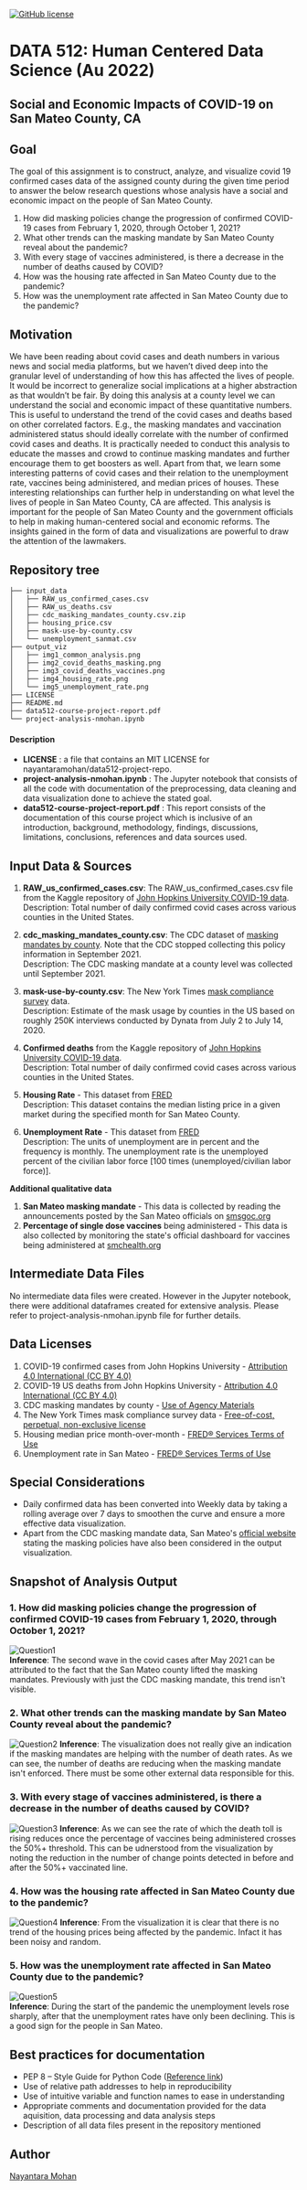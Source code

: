 [![GitHub license](https://img.shields.io/github/license/nayantaramohan/data512-project-repo)](https://github.com/nayantaramohan/data512-project-repo/blob/main/LICENSE)

# DATA 512: Human Centered Data Science (Au 2022)

## Social and Economic Impacts of COVID-19 on San Mateo County, CA

## Goal
The goal of this assignment is to construct, analyze, and visualize covid 19 confirmed cases data of the assigned county during the given time period to answer the below research questions whose analysis have a social and economic impact on the people of San Mateo County.  
1.	How did masking policies change the progression of confirmed COVID-19 cases from February 1, 2020, through October 1, 2021?
2.	What other trends can the masking mandate by San Mateo County reveal about the pandemic?
3.	With every stage of vaccines administered, is there a decrease in the number of deaths caused by COVID?
4.	How was the housing rate affected in San Mateo County due to the pandemic?
5.	How was the unemployment rate affected in San Mateo County due to the pandemic?

## Motivation
We have been reading about covid cases and death numbers in various news and social media platforms, but we haven’t dived deep into the granular level of understanding of how this has affected the lives of people. It would be incorrect to generalize social implications at a higher abstraction as that wouldn’t be fair. By doing this analysis at a county level we can understand the social and economic impact of these quantitative numbers. This is useful to understand the trend of the covid cases and deaths based on other correlated factors. E.g., the masking mandates and vaccination administered status should ideally correlate with the number of confirmed covid cases and deaths. It is practically needed to conduct this analysis to educate the masses and crowd to continue masking mandates and further encourage them to get boosters as well. Apart from that, we learn some interesting patterns of covid cases and their relation to the unemployment rate, vaccines being administered, and median prices of houses. These interesting relationships can further help in understanding on what level the lives of people in San Mateo County, CA are affected. This analysis is important for the people of San Mateo County and the government officials to help in making human-centered social and economic reforms. The insights gained in the form of data and visualizations are powerful to draw the attention of the lawmakers. 

## Repository tree
```
├── input_data
│   ├── RAW_us_confirmed_cases.csv
│   ├── RAW_us_deaths.csv
│   ├── cdc_masking_mandates_county.csv.zip 
│   ├── housing_price.csv
│   ├── mask-use-by-county.csv 
│   └── unemployment_sanmat.csv
├── output_viz
│   ├── img1_common_analysis.png
│   ├── img2_covid_deaths_masking.png
│   ├── img3_covid_deaths_vaccines.png
│   ├── img4_housing_rate.png
│   └── img5_unemployment_rate.png
├── LICENSE
├── README.md
├── data512-course-project-report.pdf
└── project-analysis-nmohan.ipynb

```
#### Description
- **LICENSE** : a file that contains an MIT LICENSE for nayantaramohan/data512-project-repo.
- **project-analysis-nmohan.ipynb** : The Jupyter notebook that consists of all the code with documentation of the preprocessing, data cleaning and data visualization done to achieve the stated goal.  
- **data512-course-project-report.pdf** : This report consists of the documentation of this course project which is inclusive of an introduction, background, methodology, findings, discussions, limitations, conclusions, references and data sources used. 

## Input Data & Sources
1. **RAW_us_confirmed_cases.csv**: The RAW_us_confirmed_cases.csv file from the Kaggle repository of [John Hopkins University COVID-19 data](https://www.kaggle.com/datasets/antgoldbloom/covid19-data-from-john-hopkins-university).     
Description: Total number of daily confirmed covid cases across various counties in the United States.  

2. **cdc_masking_mandates_county.csv**: The CDC dataset of [masking mandates by county](https://data.cdc.gov/Policy-Surveillance/U-S-State-and-Territorial-Public-Mask-Mandates-Fro/62d6-pm5i). Note that the CDC stopped collecting this policy information in September 2021.  
Description: The CDC masking mandate at a county level was collected until September 2021.  

3. **mask-use-by-county.csv**: The New York Times [mask compliance survey](https://github.com/nytimes/covid-19-data/tree/master/mask-use) data.  
Description: Estimate of the mask usage by counties in the US based on roughly 250K interviews conducted by Dynata from July 2 to July 14, 2020.  

4. **Confirmed deaths** from the Kaggle repository of [John Hopkins University COVID-19 data](https://www.kaggle.com/datasets/antgoldbloom/covid19-data-from-john-hopkins-university).   
Description: Total number of daily confirmed covid cases across various counties in the United States.  

5. **Housing Rate** - This dataset from [FRED](https://fred.stlouisfed.org/series/MEDLISPRIMM6081)  
Description: This dataset contains the median listing price in a given market during the specified month for San Mateo County.  

6. **Unemployment Rate** - This dataset from [FRED](https://fred.stlouisfed.org/series/CASANM0URN)   
Description: The units of unemployment are in percent and the frequency is monthly. The unemployment rate is the unemployed percent of the civilian labor force [100 times (unemployed/civilian labor force)].  
  
**Additional qualitative data**    

1. **San Mateo masking mandate** - This data is collected by reading the announcements posted by the San Mateo officials on [smsgoc.org](https://www.smcgov.org/san-mateo-county-reopening)   
2. **Percentage of single dose vaccines** being administered - This data is also collected by monitoring the state's official dashboard for vaccines being administered at [smchealth.org](https://www.smchealth.org/post/vaccination-totals-locations-data) 

## Intermediate Data Files
No intermediate data files were created. However in the Jupyter notebook, there were additional dataframes created for extensive analysis. Please refer to project-analysis-nmohan.ipynb file for further details. 

## Data Licenses
1. COVID-19 confirmed cases from John Hopkins University - [Attribution 4.0 International (CC BY 4.0) ](https://creativecommons.org/licenses/by/4.0/)
2. COVID-19 US deaths from John Hopkins University - [Attribution 4.0 International (CC BY 4.0) ](https://creativecommons.org/licenses/by/4.0/)
3. CDC masking mandates by county - [Use of Agency Materials](https://www.cdc.gov/other/agencymaterials.html)
4. The New York Times mask compliance survey data - [Free-of-cost, perpetual, non-exclusive license](https://github.com/nytimes/covid-19-data/blob/master/LICENSE)
5. Housing median price month-over-month - [FRED® Services Terms of Use](https://fred.stlouisfed.org/legal/#full-fred-terms)
6. Unemployment rate in San Mateo - [FRED® Services Terms of Use](https://fred.stlouisfed.org/legal/#full-fred-terms)

## Special Considerations
- Daily confirmed data has been converted into Weekly data by taking a rolling average over 7 days to smoothen the curve and ensure a more effective data visualization.
- Apart from the CDC masking mandate data, San Mateo's [official website](https://www.smcgov.org/san-mateo-county-reopening) stating the masking policies have also been considered in the output visualization.

## Snapshot of Analysis Output
### 1.	How did masking policies change the progression of confirmed COVID-19 cases from February 1, 2020, through October 1, 2021?
![Question1](output_viz/img1_common_analysis.png)  
**Inference**: The second wave in the covid cases after May 2021 can be attributed to the fact that the San Mateo county lifted the masking mandates. Previously with just the CDC masking mandate, this trend isn't visible.  

### 2.	What other trends can the masking mandate by San Mateo County reveal about the pandemic?
![Question2](output_viz/img2_covid_deaths_masking.png) 
**Inference**: The visualization does not really give an indication if the masking mandates are helping with the number of death rates. As we can see, the number of deaths are reducing when the masking mandate isn't enforced. There must be some other external data responsible for this.  

### 3.	With every stage of vaccines administered, is there a decrease in the number of deaths caused by COVID?
![Question3](output_viz/img3_covid_deaths_vaccines.png) 
**Inference**: As we can see the rate of which the death toll is rising reduces once the percentage of vaccines being administered crosses the 50%+ threshold. This can be udnerstood from the visualization by noting the reduction in the number of change points detected in before and after the 50%+ vaccinated line.  

### 4.	How was the housing rate affected in San Mateo County due to the pandemic?
![Question4](output_viz/img4_housing_rate.png) 
**Inference**: From the visualization it is clear that there is no trend of the housing prices being affected by the pandemic. Infact it has been noisy and random.

### 5.	How was the unemployment rate affected in San Mateo County due to the pandemic?
![Question5](output_viz/img5_unemployment_rate.png)   
**Inference**: During the start of the pandemic the unemployment levels rose sharply, after that the unemployment rates have only been declining. This is a good sign for the people in San Mateo.

## Best practices for documentation
- PEP 8 – Style Guide for Python Code ([Reference link](https://peps.python.org/pep-0008/))
- Use of relative path addresses to help in reproducibility
- Use of intuitive variable and function names to ease in understanding
- Appropriate comments and documentation provided for the data aquisition, data processing and data analysis steps
- Description of all data files present in the repository mentioned


## Author
[Nayantara Mohan](https://github.com/nayantaramohan) 
